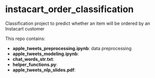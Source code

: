 # instacart_order_classification
Classification project to predict whether an item will be ordered by an Instacart customer

This repo contains:
- **apple_tweets_preprocessing.ipynb**: data preprocessing
- **apple_tweets_modeling.ipynb**: 
- **chat_words_str.txt**: 
- **helper_functions.py**: 
- **apple_tweets_nlp_slides.pdf**: 
